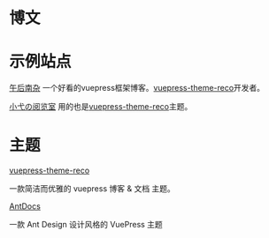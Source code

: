 # 博文

[]()

# 示例站点

[午后南杂](https://www.recoluan.com/)
一个好看的vuepress框架博客。[vuepress-theme-reco](https://vuepress-theme-reco.recoluan.com/)开发者。

[小弋の阅览室](https://lovelijunyi.gitee.io/blog/)
用的也是[vuepress-theme-reco](https://vuepress-theme-reco.recoluan.com/)主题。

# 主题

[vuepress-theme-reco](https://vuepress-theme-reco.recoluan.com/)

一款简洁而优雅的 vuepress 博客 & 文档 主题。

[AntDocs](https://antdocs.seeyoz.cn/)

一款 Ant Design 设计风格的 VuePress 主题